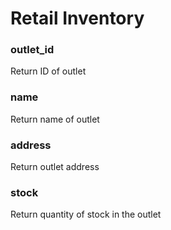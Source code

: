 # Retail Inventory

### outlet\_id

Return ID of outlet



### name

Return name of outlet



### address

Return outlet address



### stock

Return quantity of stock in the outlet

